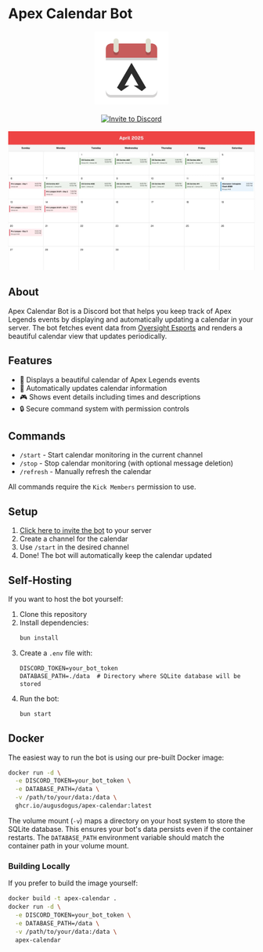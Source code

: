 # Apex Calendar Bot

<div align="center">
  <img src=".github/assets/logo.png" alt="Apex Calendar Bot Logo" width="150" height="150">
  <br>
  <br>
  <a href="https://discord.com/api/oauth2/authorize?client_id=1095418638200209559&permissions=92160&scope=bot%20applications.commands">
    <img src="https://img.shields.io/badge/Invite%20to%20Discord-7289DA?style=for-the-badge&logo=discord&logoColor=white" alt="Invite to Discord">
  </a>
  <br>
  <br>
  <img src=".github/assets/example.png" alt="Example Calendar" width="800">
</div>

## About

Apex Calendar Bot is a Discord bot that helps you keep track of Apex Legends events by displaying and automatically updating a calendar in your server. The bot fetches event data from [Oversight Esports](https://oversightesports.com/calendar/) and renders a beautiful calendar view that updates periodically.

## Features

- 📅 Displays a beautiful calendar of Apex Legends events
- 🔄 Automatically updates calendar information
- 🎮 Shows event details including times and descriptions
- 🔒 Secure command system with permission controls

## Commands

- `/start` - Start calendar monitoring in the current channel
- `/stop` - Stop calendar monitoring (with optional message deletion)
- `/refresh` - Manually refresh the calendar

All commands require the `Kick Members` permission to use.

## Setup

1. [Click here to invite the bot](https://discord.com/api/oauth2/authorize?client_id=1095418638200209559&permissions=92160&scope=bot%20applications.commands) to your server
2. Create a channel for the calendar
3. Use `/start` in the desired channel
4. Done! The bot will automatically keep the calendar updated

## Self-Hosting

If you want to host the bot yourself:

1. Clone this repository
2. Install dependencies:
   ```bash
   bun install
   ```
3. Create a `.env` file with:
   ```env
   DISCORD_TOKEN=your_bot_token
   DATABASE_PATH=./data  # Directory where SQLite database will be stored
   ```
4. Run the bot:
   ```bash
   bun start
   ```

## Docker

The easiest way to run the bot is using our pre-built Docker image:

```bash
docker run -d \
  -e DISCORD_TOKEN=your_bot_token \
  -e DATABASE_PATH=/data \
  -v /path/to/your/data:/data \
  ghcr.io/augusdogus/apex-calendar:latest
```

The volume mount (`-v`) maps a directory on your host system to store the SQLite database. This ensures your bot's data persists even if the container restarts. The `DATABASE_PATH` environment variable should match the container path in your volume mount.

### Building Locally

If you prefer to build the image yourself:

```bash
docker build -t apex-calendar .
docker run -d \
  -e DISCORD_TOKEN=your_bot_token \
  -e DATABASE_PATH=/data \
  -v /path/to/your/data:/data \
  apex-calendar
```
